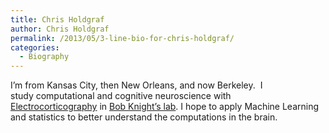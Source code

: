 ```yaml
---
title: Chris Holdgraf
author: Chris Holdgraf
permalink: /2013/05/3-line-bio-for-chris-holdgraf/
categories:
  - Biography
---
```

I&#8217;m from Kansas City, then New Orleans, and now Berkeley.  I study computational and cognitive neuroscience with [Electrocorticography][1] in [Bob Knight&#8217;s lab][2]. I hope to apply Machine Learning and statistics to better understand the computations in the brain.

 [1]: http://en.wikipedia.org/wiki/Electrocorticography
 [2]: http://knightlab.berkeley.edu/
